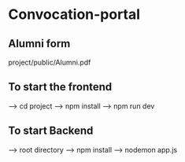 # Convocation-portal

## Alumni form
project/public/Alumni.pdf


## To start the frontend
--> cd project
--> npm install
--> npm run dev

## To start Backend
--> root directory
--> npm install
--> nodemon app.js

